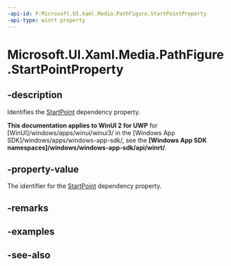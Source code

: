 ```yaml
---
-api-id: P:Microsoft.UI.Xaml.Media.PathFigure.StartPointProperty
-api-type: winrt property
---
```


<!-- Property syntax
public Windows.UI.Xaml.DependencyProperty StartPointProperty { get; }
-->

# Microsoft.UI.Xaml.Media.PathFigure.StartPointProperty

## -description
Identifies the [StartPoint](pathfigure_startpoint.md) dependency property.

**This documentation applies to WinUI 2 for UWP** for [WinUI]/windows/apps/winui/winui3/ in the [Windows App SDK]/windows/apps/windows-app-sdk/, see the **[Windows App SDK namespaces]/windows/windows-app-sdk/api/winrt/**.

## -property-value
The identifier for the [StartPoint](pathfigure_startpoint.md) dependency property.

## -remarks

## -examples

## -see-also
